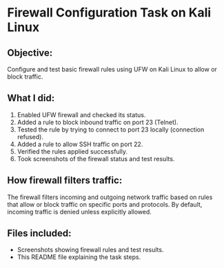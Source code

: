 # Firewall Configuration Task on Kali Linux

## Objective:
Configure and test basic firewall rules using UFW on Kali Linux to allow or block traffic.

## What I did:
1. Enabled UFW firewall and checked its status.
2. Added a rule to block inbound traffic on port 23 (Telnet).
3. Tested the rule by trying to connect to port 23 locally (connection refused).
4. Added a rule to allow SSH traffic on port 22.
5. Verified the rules applied successfully.
6. Took screenshots of the firewall status and test results.

## How firewall filters traffic:
The firewall filters incoming and outgoing network traffic based on rules that allow or block traffic on specific ports and protocols. By default, incoming traffic is denied unless explicitly allowed.

## Files included:
- Screenshots showing firewall rules and test results.
- This README file explaining the task steps.

